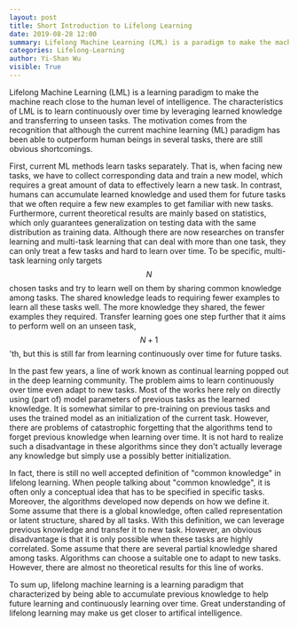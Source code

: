 ```yaml
---
layout: post
title: Short Introduction to Lifelong Learning
date: 2019-08-28 12:00
summary: Lifelong Machine Learning (LML) is a paradigm to make the machine reach close to the human level of intelligence.
categories: Lifelong-Learning
author: Yi-Shan Wu
visible: True
---
```


Lifelong Machine Learning (LML) is a learning paradigm to make the machine reach close to the human level of intelligence. The characteristics of LML is to learn continuously over time by leveraging learned knowledge and transferring to unseen tasks. The motivation comes from the recognition that although the current machine learning (ML) paradigm has been able to outperform human beings in several tasks, there are still obvious shortcomings. 

First, current ML methods learn tasks separately. That is, when facing new tasks, we have to collect corresponding data and train a new model, which requires a great amount of data to effectively learn a new task. In contrast, humans can accumulate learned knowledge and used them for future tasks that we often require a few new examples to get familiar with new tasks. Furthermore, current theoretical results are mainly based on statistics, which only guarantees generalization on testing data with the same distribution as training data. Although there are now researches on transfer learning and multi-task learning that can deal with more than one task, they can only treat a few tasks and hard to learn over time. To be specific, multi-task learning only targets $$N$$ chosen tasks and try to learn well on them by sharing common knowledge among tasks. The shared knowledge leads to requiring fewer examples to learn all these tasks well. The more knowledge they shared, the fewer examples they required. Transfer learning goes one step further that it aims to perform well on an unseen task, $$N+1$$'th, but this is still far from learning continuously over time for future tasks.

In the past few years, a line of work known as continual learning popped out in the deep learning community. The problem aims to learn continuously over time even adapt to new tasks. Most of the works here rely on directly using (part of) model parameters of previous tasks as the learned knowledge. It is somewhat similar to pre-training on previous tasks and uses the trained model as an initialization of the current task. However, there are problems of catastrophic forgetting that the algorithms tend to forget previous knowledge when learning over time. It is not hard to realize such a disadvantage in these algorithms since they don't actually leverage any knowledge but simply use a possibly better initialization.

In fact, there is still no well accepted definition of "common knowledge" in lifelong learning. When people talking about "common knowledge", it is often only a conceptual idea that has to be specified in specific tasks. Moreover, the algorithms developed now depends on how we define it. Some assume that there is a global knowledge, often called representation or latent structure, shared by all tasks. With this definition, we can leverage previous knowledge and transfer it to new task. However, an obvious disadvantage is that it is only possible when these tasks are highly correlated. Some assume that there are several partial knowledge shared among tasks. Algorithms can choose a suitable one to adapt to new tasks. However, there are almost no theoretical results for this line of works.

To sum up, lifelong machine learning is a learning paradigm that characterized by being able to accumulate previous knowledge to help future learning and continuously learning over time. Great understanding of lifelong learning may make us get closer to artifical intelligence.

